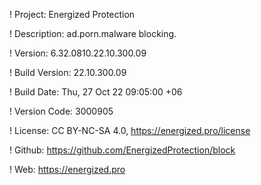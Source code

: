 ! Project: Energized Protection

! Description: ad.porn.malware blocking.

! Version: 6.32.0810.22.10.300.09

! Build Version: 22.10.300.09

! Build Date: Thu, 27 Oct 22 09:05:00 +06

! Version Code: 3000905

! License: CC BY-NC-SA 4.0, https://energized.pro/license

! Github: https://github.com/EnergizedProtection/block

! Web: https://energized.pro
